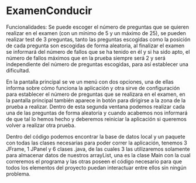# ExamenConducir
Funcionalidades: Se puede escoger el número de preguntas que se quieren realizar en el examen (con un mínimo de 5 y un máximo de 25), se pueden realizar test de 3 preguntas,
tanto las preguntas escogidas como la posición de cada pregunta son escogidas de forma aleatoria, al finalizar el examen se informará del número de fallos que se ha tenido
en él y si ha sido apto, el número de fallos máximos que en la prueba siempre será 2 y será independiente del número de preguntas escogidas, para así establecer una dificultad.

En la pantalla principal se ve un menú con dos opciones, una de ellas informa sobre cómo funciona la aplicación y otra sirve de configuración para establecer el número de
preguntas que se realizara en el examen, en la pantalla principal también aparece in botón para dirigirse a la zona de la prueba a realizar. Dentro de esta segunda ventana 
podemos realizar cada una de las preguntas de forma aleatoria y cuando acabemos nos informará de que tal lo hemos hecho y deberemos reiniciar la aplicación si queremos
volver a realizar otra prueba.

Dentro del código podemos encontrar la base de datos local y un paquete con todas las clases necesarias para poder correr la aplicación, tenemos 3 JFrame, 1 JPanel y 6 clases 
.java, de las cuales 3 las utilizaremos solamente para almacenar datos de nuestros arrayList, una es la clase Main con la cual correremos el programa y las otras poseen el
código necesario para que todos los elementos del proyecto puedan interactuar entre ellos sin ningún problema.
